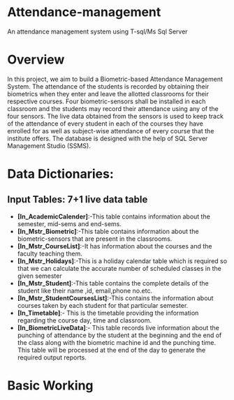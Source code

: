 # Attendance-management
An attendance management system using T-sql/Ms Sql Server

# Overview
In this project, we aim to build a Biometric-based Attendance Management System. The attendance of the students is recorded by obtaining their biometrics when they enter and leave the allotted classrooms for their respective courses. Four biometric-sensors shall be installed in each classroom and the students may record their attendance using any of the four sensors. The live data obtained from the sensors is used to keep track of the attendance of every student in each of the courses they have enrolled for as well as subject-wise attendance of every course that the institute offers. The database is designed with the help of SQL Server Management Studio (SSMS).

# Data Dictionaries:
## Input Tables: 7+1 live data table
- **[In_AcademicCalender]**:-This table contains  information about the semester, mid-sems and end-sems.
- **[In_Mstr_Biometric]**:-This table contains information about the biometric-sensors that are present in the classrooms.
- **[In_Mstr_CourseList]**:-It has information about the courses and the faculty teaching them.
- **[In_Mstr_Holidays]**:-This is a holiday calendar table which is required so that we can calculate the accurate number of scheduled classes in the given semester
- **[In_Mstr_Student]**:-This table contains the complete details of the student like their name ,id, email,phone no.etc.
- **[In_Mstr_StudentCoursesList]**:-This contains the information about courses taken by each student for that particular semester.
- **[In_Timetable]**:- This is the timetable providing the information regarding the course day, time and classroom.
- **[In_BiometricLiveData]**:- This table records live information about the punching of attendance by the student at the beginning and the end of the class along with the biometric machine id and the punching time. This table will be processed at the end of the day to generate the required output reports.






# Basic Working


